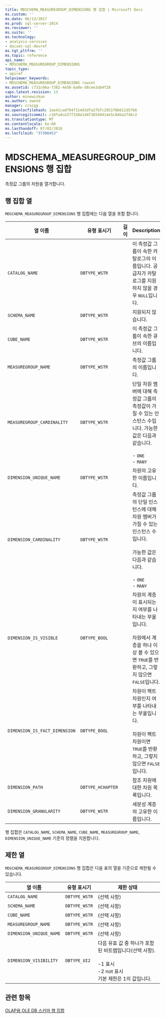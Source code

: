 ```yaml
---
title: MDSCHEMA_MEASUREGROUP_DIMENSIONS 행 집합 | Microsoft Docs
ms.custom: ''
ms.date: 06/13/2017
ms.prod: sql-server-2014
ms.reviewer: ''
ms.suite: ''
ms.technology:
- analysis-services
- docset-sql-devref
ms.tgt_pltfrm: ''
ms.topic: reference
api_name:
- MDSCHEMA_MEASUREGROUP_DIMENSIONS
topic_type:
- apiref
helpviewer_keywords:
- MDSCHEMA_MEASUREGROUP_DIMENSIONS rowset
ms.assetid: c731c06a-7382-4e50-ba0e-d8cee3ab4f28
caps.latest.revision: 13
author: minewiskan
ms.author: owend
manager: craigg
ms.openlocfilehash: 2ae41cad794f31443dfa2fbfc2951f0b611d5766
ms.sourcegitcommit: c18fadce27f330e1d4f36549414e5c84ba2f46c2
ms.translationtype: MT
ms.contentlocale: ko-KR
ms.lasthandoff: 07/02/2018
ms.locfileid: "37308453"
---
```

# <a name="mdschemameasuregroupdimensions-rowset"></a>MDSCHEMA_MEASUREGROUP_DIMENSIONS 행 집합
  측정값 그룹의 차원을 열거합니다.  
  
## <a name="rowset-columns"></a>행 집합 열  
 `MDSCHEMA_MEASUREGROUP_DIMENSIONS` 행 집합에는 다음 열을 포함 합니다.  
  
|열 이름|유형 표시기|길이|Description|  
|-----------------|--------------------|------------|-----------------|  
|`CATALOG_NAME`|`DBTYPE_WSTR`||이 측정값 그룹이 속한 카탈로그의 이름입니다. 공급자가 카탈로그를 지원하지 않을 경우 `NULL`입니다.|  
|`SCHEMA_NAME`|`DBTYPE_WSTR`||지원되지 않습니다.|  
|`CUBE_NAME`|`DBTYPE_WSTR`||이 측정값 그룹이 속한 큐브의 이름입니다.|  
|`MEASUREGROUP_NAME`|`DBTYPE_WSTR`||측정값 그룹의 이름입니다.|  
|`MEASUREGROUP_CARDINALITY`|`DBTYPE_WSTR`||단일 차원 멤버에 대해 측정값 그룹의 측정값이 가질 수 있는 인스턴스 수입니다. 가능한 값은 다음과 같습니다.<br /><br /> -   `ONE`<br />-   `MANY`|  
|`DIMENSION_UNIQUE_NAME`|`DBTYPE_WSTR`||차원의 고유한 이름입니다.|  
|`DIMENSION_CARDINALITY`|`DBTYPE_WSTR`||측정값 그룹의 단일 인스턴스에 대해 차원 멤버가 가질 수 있는 인스턴스 수입니다.<br /><br /> 가능한 값은 다음과 같습니다.<br /><br /> -   `ONE`<br />-   `MANY`|  
|`DIMENSION_IS_VISIBLE`|`DBTYPE_BOOL`||차원의 계층이 표시되는지 여부를 나타내는 부울입니다.<br /><br /> 차원에서 계층을 하나 이상 볼 수 있으면 `TRUE`를 반환하고, 그렇지 않으면 `FALSE`입니다.|  
|`DIMENSION_IS_FACT_DIMENSION`|`DBTYPE_BOOL`||차원이 팩트 차원인지 여부를 나타내는 부울입니다.<br /><br /> 차원이 팩트 차원이면 `TRUE`를 반환하고, 그렇지 않으면 `FALSE`입니다.|  
|`DIMENSION_PATH`|`DBTYPE_HCHAPTER`||참조 차원에 대한 차원 목록입니다.|  
|`DIMENSION_GRANULARITY`|`DBTYPE_WSTR`||세분성 계층의 고유한 이름입니다.|  
  
 행 집합은 `CATALOG_NAME`, `SCHEMA_NAME`, `CUBE_NAME`, `MEASUREGROUP_NAME`, `DIMENSION_UNIQUE_NAME` 기준의 정렬을 지원합니다.  
  
## <a name="restriction-columns"></a>제한 열  
 `MDSCHEMA_MEASUREGROUP_DIMENSIONS` 행 집합은 다음 표의 열을 기준으로 제한될 수 있습니다.  
  
|열 이름|유형 표시기|제한 상태|  
|-----------------|--------------------|-----------------------|  
|`CATALOG_NAME`|`DBTYPE_WSTR`|(선택 사항)|  
|`SCHEMA_NAME`|`DBTYPE_WSTR`|(선택 사항)|  
|`CUBE_NAME`|`DBTYPE_WSTR`|(선택 사항)|  
|`MEASUREGROUP_NAME`|`DBTYPE_WSTR`|(선택 사항)|  
|`DIMENSION_UNIQUE_NAME`|`DBTYPE_WSTR`|(선택 사항)|  
|`DIMENSION_VISIBILITY`|`DBTYPE_UI2`|다음 유효 값 중 하나가 포함된 비트맵입니다(선택 사항).<br /><br /> -1 표시<br />-2 not 표시<br />기본 제한은 1의 값입니다.|  
  
## <a name="see-also"></a>관련 항목  
 [OLAP용 OLE DB 스키마 행 집합](ole-db-for-olap-schema-rowsets.md)  
  
  
